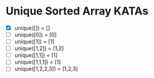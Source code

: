 # Unique Sorted Array KATAs

- [x] unique([]) = []
- [ ] unique([0]) = [0]
- [ ] unique([1]) = [1]
- [ ] unique([1,2]) = [1,2]
- [ ] unique([1,1]) = [1]
- [ ] unique([1,1,1]) = [1]
- [ ] unique([1,2,2,3]) = [1,2,3]
